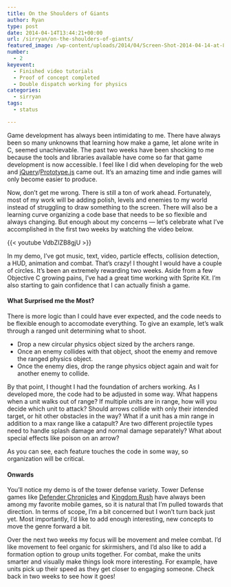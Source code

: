 ```yaml
---
title: On the Shoulders of Giants
author: Ryan
type: post
date: 2014-04-14T13:44:21+00:00
url: /sirryan/on-the-shoulders-of-giants/
featured_image: /wp-content/uploads/2014/04/Screen-Shot-2014-04-14-at-8.06.58-AM.png
number:
  - 2
keyevent:
  - Finished video tutorials
  - Proof of concept completed
  - Double dispatch working for physics
categories:
  - sirryan
tags:
  - status

---
```

Game development has always been intimidating to me. There have always been so many unknowns that learning how make a game, let alone write in C, seemed unachievable. The past two weeks have been shocking to me because the tools and libraries available have come so far that game development is now accessible. I feel like I did when developing for the web and <a href="http://jquery.com" target="_blank">jQuery</a>/<a href="http://prototypejs.org" target="_blank">Prototype.js</a> came out. It&#8217;s an amazing time and indie games will only become easier to produce.
<!--more-->

Now, don&#8217;t get me wrong. There is still a ton of work ahead. Fortunately, most of my work will be adding polish, levels and enemies to my world instead of struggling to draw something to the screen. There will also be a learning curve organizing a code base that needs to be so flexible and always changing. But enough about my concerns &#8212; let&#8217;s celebrate what I&#8217;ve accomplished in the first two weeks by watching the video below.

{{< youtube VdbZIZB8gjU >}}

In my demo, I&#8217;ve got music, text, video, particle effects, collision detection, a HUD, animation and combat. That&#8217;s crazy! I thought I would have a couple of circles. It&#8217;s been an extremely rewarding two weeks. Aside from a few Objective C growing pains, I&#8217;ve had a great time working with Sprite Kit. I&#8217;m also starting to gain confidence that I can actually finish a game.

#### What Surprised me the Most?

There is more logic than I could have ever expected, and the code needs to be flexible enough to accomodate everything. To give an example, let&#8217;s walk through a ranged unit determining what to shoot.

  * Drop a new circular physics object sized by the archers range.
  * Once an enemy collides with that object, shoot the enemy and remove the ranged physics object.
  * Once the enemy dies, drop the range physics object again and wait for another enemy to collide.

By that point, I thought I had the foundation of archers working. As I developed more, the code had to be adjusted in some way. What happens when a unit walks out of range? If multiple units are in range, how will you decide which unit to attack? Should arrows collide with only their intended target, or hit other obstacles in the way? What if a unit has a min range in addition to a max range like a catapult? Are two different projectile types need to handle splash damage and normal damage separately? What about special effects like poison on an arrow?

As you can see, each feature touches the code in some way, so organization will be critical.

#### Onwards

You&#8217;ll notice my demo is of the tower defense variety. Tower Defense games like <a href="http://www.defenderchronicles.com" target="_blank">Defender Chronicles</a> and <a href="http://www.kingdomrush.com" target="_blank">Kingdom Rush</a> have always been among my favorite mobile games, so it is natural that I&#8217;m pulled towards that direction. In terms of scope, I&#8217;m a bit concerned but I won&#8217;t turn back just yet. Most importantly, I&#8217;d like to add enough interesting, new concepts to move the genre forward a bit.

Over the next two weeks my focus will be movement and melee combat. I&#8217;d like movement to feel organic for skirmishers, and I&#8217;d also like to add a formation option to group units together. For combat, make the units smarter and visually make things look more interesting. For example, have units pick up their speed as they get closer to engaging someone. Check back in two weeks to see how it goes!